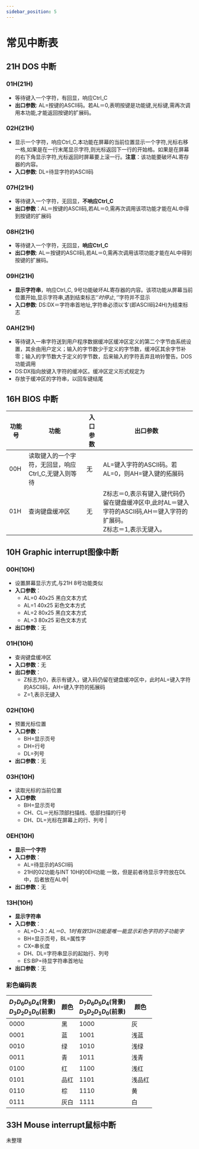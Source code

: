 ```yaml
---
sidebar_position: 5
---
```


# 常见中断表

## 21H DOS 中断

### 01H(21H)

- 等待键入一个字符，有回显，响应Ctrl_C  
- **出口参数**: AL=按键的ASCII码。若AL＝0,表明按键是功能键,光标键,需再次调用本功能,才能返回按键的扩展码。

### 02H(21H)

- 显示一个字符，响应Ctrl_C,本功能在屏幕的当前位置显示一个字符,光标右移一格,如果是在一行末尾显示字符,则光标返回下一行的开始格。如果是在屏幕的右下角显示字符,光标返回时屏幕要上滚一行。**注意**：该功能要破坏AL寄存器的内容。
- **入口参数**: DL=待显字符的ASCII码

### 07H(21H)

- 等待键入一个字符，无回显，**不响应Ctrl_C**
- **出口参数**：AL＝按键的ASCII码,若AL＝0,需再次调用该项功能才能在AL中得到按键的扩展码

### 08H(21H)

- 等待键入一个字符，无回显，**响应Ctrl_C**
- **出口参数**: AL＝按键的ASCII码,若AL＝0,需再次调用该项功能才能在AL中得到按键的扩展码。

### 09H(21H)

-  **显示字符串**，响应Ctrl_C, 9号功能破坏AL寄存器的内容。该项功能从屏幕当前位置开始,显示字符串,遇到结束标志‘$’时停止,‘$’字符并不显示
-  **入口参数**: DS:DX＝字符串首地址,字符串必须以‘$'(即ASCII码24H)为结束标志

### 0AH(21H)

- 等待键入一串字符送到用户程序数据缓冲区缓冲区定义的第二个字节由系统设置，其余由用户定义；输入的字节数少于定义的字节数，缓冲区其余字节补零；输入的字节数大于定义的字节数，后来输入的字符丢弃且响铃警告。DOS功能调用
- DS:DX指向放键入字符的缓冲区。缓冲区定义形式规定为
- 存放于缓冲区的字符串，以回车键结尾

## 16H BIOS 中断

| 功能号 | 功能                                                | 入口参数 | 出口参数                                                                                                                |
| ------ | --------------------------------------------------- | -------- | ----------------------------------------------------------------------------------------------------------------------- |
| 00H    | 读取键入的一个字符，无回显，响应Ctrl_C,无键入则等待 | 无       | AL=键入字符的ASCII码。若AL=0，则AH=键入键的拓展码                                                                       |
| 01H    | 查询键盘缓冲区                                      | 无       | Z标志＝0,表示有键入,键代码仍留在键盘缓冲区中,此时AL＝键入字符的ASCII码,AH＝键入字符的扩展码。<br/> Z标志＝1,表示无键入。 |


## 10H Graphic interrupt图像中断

### 00H(10H)                                                                              

- 设置屏幕显示方式,与21H 8号功能类似
- **入口参数**：
  - AL=0 40x25 黑白文本方式
  - AL=1 40x25 彩色文本方式
  - AL=2 80x25 黑白文本方式
  - AL=3 80x25 彩色文本方式 
- **出口参数**：无

### 01H(10H)

- 查询键盘缓冲区
- **入口参数**：无
- **出口参数**：
  - Z标志为0，表示有键入，键入码仍留在键盘缓冲区中，此时AL=键入字符的ASCII码，AH=键入字符的拓展码
  - Z=1,表示无键入

### 02H(10H)                                                                                  

- 预置光标位置                          
- **入口参数**：
  - BH=显示页号
  - DH=行号
  - DL=列号                                                                      
- **出口参数**：无

### 03H(10H)

- 读取光标的当前位置 
- **入口参数**            
  - BH=显示页号
  - CH、CL＝光标顶部扫描线、低部扫描的行号
  - DH、DL=光标在屏幕上的行、列号                                        |

### 0EH(10H)                                                                                  
- **显示一个字符**                      
- **入口参数**：
  - AL=待显示的ASCII码
  - 21H的02功能与INT 10H的0EH功能 一致，但是前者待显示字符放在DL中，后者放在AL中|
- **出口参数**：无

### 13H(10H)

- **显示字符串**   
- **入口参数**：
  - AL=0~3：*AL＝0、1时有效13H功能是唯一能显示彩色字符的子功能字*
  - BH=显示页号，BL=属性字
  - CX=串长度
  - DH、DL=字符串显示的起始行、列号
  - ES:BP=待显字符串首地址
- **出口参数**：无


### 彩色编码表

| $D_7 D_6 D_5 D_4$(背景)<br/>$D_3 D_2 D_1 D_0$(前景) | 颜色 | $D_7 D_6 D_5 D_4$(背景)<br/>$D_3 D_2 D_1 D_0$(前景) | 颜色   |
| -------------------------------------------------- | ---- | -------------------------------------------------- | ------ |
| 0000                                               | 黑   | 1000                                               | 灰     |
| 0001                                               | 蓝   | 1001                                               | 浅蓝   |
| 0010                                               | 绿   | 1010                                               | 浅绿   |
| 0011                                               | 青   | 1011                                               | 浅青   |
| 0100                                               | 红   | 1100                                               | 浅红   |
| 0101                                               | 品红 | 1101                                               | 浅品红 |
| 0110                                               | 棕   | 1110                                               | 黄     |
| 0111                                               | 灰白 | 1111                                               | 白     |

## 33H Mouse interrupt鼠标中断

未整理